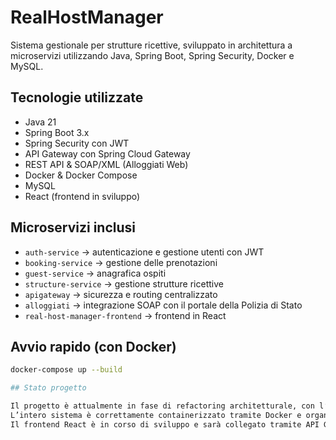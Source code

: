 # RealHostManager
Sistema gestionale per strutture ricettive, sviluppato in architettura a microservizi utilizzando Java, Spring Boot, Spring Security, Docker e MySQL.

## Tecnologie utilizzate

- Java 21
- Spring Boot 3.x
- Spring Security con JWT
- API Gateway con Spring Cloud Gateway
- REST API & SOAP/XML (Alloggiati Web)
- Docker & Docker Compose
- MySQL
- React (frontend in sviluppo)

## Microservizi inclusi

- `auth-service` → autenticazione e gestione utenti con JWT
- `booking-service` → gestione delle prenotazioni
- `guest-service` → anagrafica ospiti
- `structure-service` → gestione strutture ricettive
- `apigateway` → sicurezza e routing centralizzato
- `alloggiati` → integrazione SOAP con il portale della Polizia di Stato
- `real-host-manager-frontend` → frontend in React

## Avvio rapido (con Docker)

```bash
docker-compose up --build

## Stato progetto

Il progetto è attualmente in fase di refactoring architetturale, con l’obiettivo di migliorare la struttura dei pacchetti, la separazione delle responsabilità e la manutenibilità complessiva del codice.
L’intero sistema è correttamente containerizzato tramite Docker e organizzato secondo un’architettura a microservizi.
Il frontend React è in corso di sviluppo e sarà collegato tramite API Gateway con autenticazione JWT.
